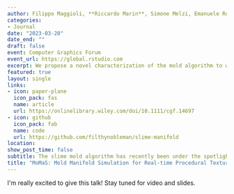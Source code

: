 ```yaml
---
author: Filippo Maggioli, **Riccardo Marin**, Simone Melzi, Emanuele Rodolà
categories:
- Journal
date: "2023-03-20"
date_end: ""
draft: false
event: Computer Graphics Forum
event_url: https://global.rstudio.com
excerpt: We propose a novel characterization of the mold algorithm to work on arbitrary curved surfaces.
featured: true
layout: single
links:
- icon: paper-plane
  icon_pack: fas
  name: article
  url: https://onlinelibrary.wiley.com/doi/10.1111/cgf.14697
- icon: github
  icon_pack: fab
  name: code
  url: https://github.com/filthynobleman/slime-manifold
location: 
show_post_time: false
subtitle: The slime mold algorithm has recently been under the spotlight thanks to its compelling properties studied across many disciplines like biology, computation theory, and artificial intelligence. However, existing implementations act only on planar surfaces, and no adaptation to arbitrary surfaces is available. Inspired by this gap, we propose a novel characterization of the mold algorithm to work on arbitrary curved surfaces. Our algorithm is easily parallelizable on GPUs and allows to model the evolution of millions of agents in real-time over surface meshes with several thousand triangles, while keeping the simplicity proper of the slime paradigm. We perform a comprehensive set of experiments, providing insights on stability, behavior, and sensibility to various design choices. We characterize a broad collection of behaviors with a limited set of controllable and interpretable parameters, enabling a novel family of heterogeneous and high-quality procedural textures. The appearance and complexity of these patterns are well-suited to diverse materials and scopes, and we add another layer of generalization by allowing different mold species to compete and interact in parallel.
title: "MoMaS: Mold Manifold Simulation for Real-time Procedural Texturing"
---
```


I'm really excited to give this talk! Stay tuned for video and slides.
